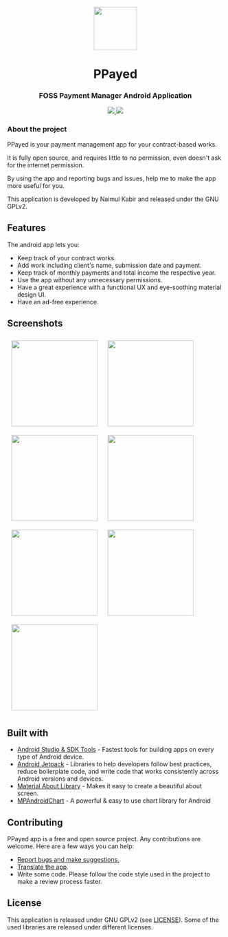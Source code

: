 <p align="center">
  <img src="https://github.com/kabirnayeem99/android_paymentpaid_app/blob/main/github_assets/icon.png" width="100">
</p>
<h1 align="center">PPayed</h1>
<h3 align="center">FOSS Payment Manager Android Application</h3>

<p align="center">
  <a href="https://www.gnu.org/licenses/gpl-3.0.en.html">
    <img src="https://github.com/kabirnayeem99/PPayed/workflows/Build%20Status/badge.svg">
  </a>

  <a href="https://www.gnu.org/licenses/gpl-3.0.en.html">
    <img src="https://github.com/kabirnayeem99/PPayed/workflows/CodeQL/badge.svg">
    
  </a>
</p>

### About the project
PPayed is your payment management app for your contract-based works.

It is fully open source, and requires little to no permission, even doesn't ask for the internet permission.

By using the app and reporting bugs and issues, help me to make the app more useful for you. 

This application is developed by Naimul Kabir and released under the GNU GPLv2.


## Features

The android app lets you:
- Keep track of your contract works.
- Add work including client's name, submission date and payment.
- Keep track of monthly payments and total income the respective year.
- Use the app without any unnecessary permissions.
- Have a great experience with a functional UX and eye-soothing material design UI. 
- Have an ad-free experience.

## Screenshots

[<img src="https://github.com/kabirnayeem99/android_paymentpaid_app/blob/main/github_assets/login_screen.png" align="center"
width="200"
    hspace="10" vspace="10">](https://github.com/kabirnayeem99/android_paymentpaid_app/blob/main/github_assets/login_screen.png)
[<img src="https://github.com/kabirnayeem99/android_paymentpaid_app/blob/main/github_assets/bar.png" align="center"
width="200"
    hspace="10" vspace="10">](https://github.com/kabirnayeem99/android_paymentpaid_app/blob/main/github_assets/bar.png)
[<img src="https://github.com/kabirnayeem99/android_paymentpaid_app/blob/main/github_assets/work_screen.png" align="center"
width="200"
    hspace="10" vspace="10">](https://github.com/kabirnayeem99/android_paymentpaid_app/blob/main/github_assets/work_screen.png)
[<img src="https://github.com/kabirnayeem99/android_paymentpaid_app/blob/main/github_assets/payment_screen.png" align="center"
width="200"
    hspace="10" vspace="10">](https://github.com/kabirnayeem99/android_paymentpaid_app/blob/main/github_assets/payment_screen.png)
[<img src="https://github.com/kabirnayeem99/android_paymentpaid_app/blob/main/github_assets/add_new_work_screen.png" align="center"
width="200"
    hspace="10" vspace="10">](https://github.com/kabirnayeem99/android_paymentpaid_app/blob/main/github_assets/add_new_work_screen.png)
[<img src="https://github.com/kabirnayeem99/android_paymentpaid_app/blob/main/github_assets/about_screen.png" align="center"
width="200"
    hspace="10" vspace="10">](https://github.com/kabirnayeem99/android_paymentpaid_app/blob/main/github_assets/about_screen.png)
[<img src="https://github.com/kabirnayeem99/android_paymentpaid_app/blob/main/github_assets/analytics_screen.png" align="center"
width="200"
    hspace="10" vspace="10">](https://github.com/kabirnayeem99/android_paymentpaid_app/blob/main/github_assets/analytics_screen.png)

## Built with

- [Android Studio & SDK Tools](https://developer.android.com/studio/) - Fastest tools for building apps on every type of Android device.
- [Android Jetpack](https://developer.android.com/jetpack) - Libraries to help developers follow best practices, reduce boilerplate code, and write code that works consistently across Android versions and devices.
- [Material About Library](https://github.com/daniel-stoneuk/material-about-library) - Makes it easy to create a beautiful about screen.
- [MPAndroidChart](https://github.com/PhilJay/MPAndroidChart) - A powerful & easy to use chart library for Android


## Contributing

PPayed app is a free and open source project. Any contributions are welcome. Here are a few ways you can help:
 * [Report bugs and make suggestions.](https://github.com/kabirnayeem99/android_paymentpaid_app/issues)
 * [Translate the app](https://github.com/kabirnayeem99/PPayed/tree/main/app/src/main/res).
 * Write some code. Please follow the code style used in the project to make a review process faster.

## License

This application is released under GNU GPLv2 (see [LICENSE](LICENSE)).
Some of the used libraries are released under different licenses.
